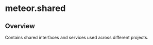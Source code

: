 # meteor.shared

## Overview
Contains shared interfaces and services used across different projects.
